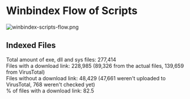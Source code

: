# Winbindex Flow of Scripts

![winbindex-scripts-flow.png](winbindex-scripts-flow.png)

## Indexed Files

<!--FileStats-->
Total amount of exe, dll and sys files: 277,414  
Files with a download link: 228,985 (89,326 from the actual files, 139,659 from VirusTotal)  
Files without a download link: 48,429 (47,661 weren't uploaded to VirusTotal, 768 weren't checked yet)  
% of files with a download link: 82.5  
<!--/FileStats-->
